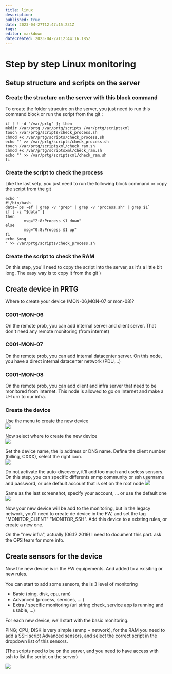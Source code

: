 ```yaml
---
title: linux
description: 
published: true
date: 2023-04-27T12:47:15.231Z
tags: 
editor: markdown
dateCreated: 2023-04-27T12:44:16.185Z
---
```


# Step by step Linux monitoring

## Setup structure and scripts on the server

### Create the structure on the server with this block command
To create the folder strucutre on the server, you just need to run this command block or run the script from the git :
```
if [ ! -d "/var/prtg" ]; then
mkdir /var/prtg /var/prtg/scripts /var/prtg/scriptsxml
touch /var/prtg/scripts/check_process.sh
chmod +x /var/prtg/scripts/check_process.sh
echo "" >> /var/prtg/scripts/check_process.sh
touch /var/prtg/scriptsxml/check_ram.sh
chmod +x /var/prtg/scriptsxml/check_ram.sh
echo "" >> /var/prtg/scriptsxml/check_ram.sh
fi
```

### Create the script to check the process
Like the last setp, you just need to run the following block command or copy the script from the git 
```
echo '
#!/bin/bash
data=`ps -ef | grep -v "grep" | grep -v "process.sh" | grep $1`
if [ -z "$data" ]
then
        msg="2:8:Process $1 down"
else
        msg="0:8:Process $1 up"
fi
echo $msg
' >> /var/prtg/scripts/check_process.sh
```


### Create the script to check the RAM
On this step, you'll need to copy the script into the server, as it's a little bit long. The easy way is to copy it from the git )


## Create device in PRTG
Where to create your device (MON-06,MON-07 or mon-08)?
### C001-MON-06
On the remote prob, you can add internal server and client server. That don't need any remote monitoring (from internet)

### C001-MON-07
On the remote prob, you can add internal datacenter server. On this node, you have a direct internal datacenter network (PDU,...)

### C001-MON-08
On the remote prob, you can add client and infra server that need to be monitored from internet. This node is  allowed to go on Internet and make a U-Turn to our infra.

### Create the device

Use the menu to create the new device </br>
![](media/prtg_linux_1.png)

Now select where to create the new device </br>
![](media/prtg_linux_2.png)

Set the device name, the ip address or DNS name. Define the client number (billing, CXXX), select the right icon. </br>
![](media/prtg_linux_3.png)

Do not activate the auto-discovery, it'll add too much and useless sensors. On this step, you can specific differents snmp community or ssh username and password, or use default account that is set on the root node
![](media/prtg_linux_4.png)

Same as the last screenshot, specify your account, ... or use the default one
![](media/prtg_linux_5.png)

Now your new device will be add to the monitoring, but in the legacy network, you'll need to create de device in the FW, and set the tag "MONITOR_CLIENT" "MONITOR_SSH". Add this device to a existing rules, or create a new one.

On the "new infra", actually (06.12.2019) I need to document this part. ask the OPS team for more info.

## Create sensors for the device

Now the new device is in the FW equipements. And added to a exisiting or new rules.

You can start to add some sensors, the is 3 level of monitoring

 - Basic (ping, disk, cpu, ram)
 - Advanced (process, services, ... )
 - Extra / specific monitoring (url string check, service app is running and usable, ...)


 For each new device, we'll start with the basic monitoring.

PING; CPU; DISK is very simple (snmp + network), for the RAM you need to add a SSH script Advanced sensors, and select the correct script in the dropdown list of this sensors.

 (The scripts need to be on the server, and you need to have access with ssh to list the script on the server)

![](media/prtg_linux_6.png)
